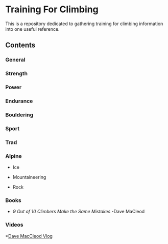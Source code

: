 # Training For Climbing

This is a repository dedicated to gathering training for climbing information into one useful reference.

## Contents

### General

### Strength

### Power

### Endurance

### Bouldering

### Sport

### Trad

### Alpine

* Ice

* Mountaineering

* Rock

### Books
  * *9 Out of 10 Climbers Make the Same Mistakes* -Dave MaCleod

### Videos
*[Dave MacCleod Vlog](https://www.youtube.com/watch?v=-ceAxhboe6k&list=PLeRoDKlIX_tfIF1z7UPvyyQ_KfM3U_Rm7)
